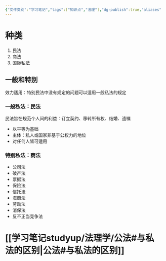```yaml
---
{"文件类别":"学习笔记","tags":["知识点","法理"],"dg-publish":true,"aliases":[],"permalink":"/学习笔记studyup/法理学/私法/","dgPassFrontmatter":true,"created":"2024-10-25T14:15:45.041+08:00","updated":"2024-10-31T09:28:12.332+08:00"}
---
```


# 种类
1. 民法
2. 商法
3. 国际私法
## 一般和特别
效力适用：特别民法中没有规定的问题可以适用一般私法的规定
### 一般私法：民法
民法旨在规范个人间的利益：订立契约、移转所有权、结婚、遗嘱
- 以平等为基础
- 主体：私人或国家非基于公权力的地位
- 对任何人皆可适用
### 特别私法：商法
- 公司法
- 破产法
- 票据法
- 保险法
- 信托法
- 海商法
- 劳动法
- 消保法
- 反不正当竞争法
# [[学习笔记studyup/法理学/公法#与私法的区别\|公法#与私法的区别]]